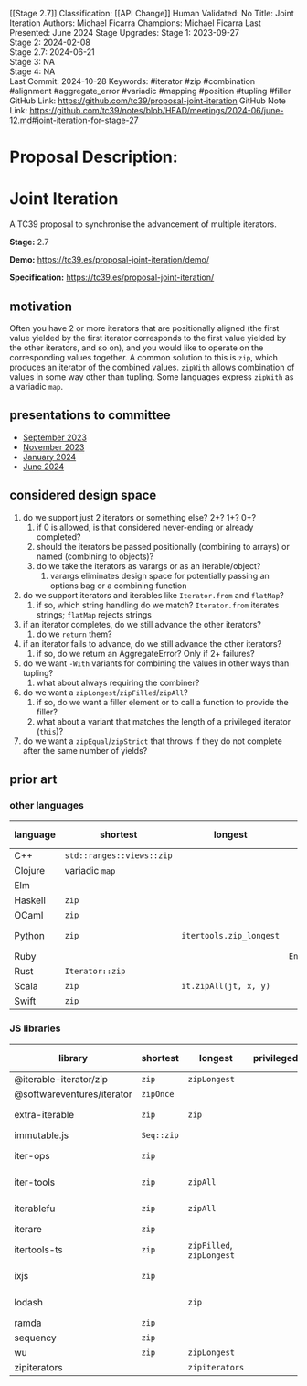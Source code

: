 [[Stage 2.7]]
Classification: [[API Change]]
Human Validated: No
Title: Joint Iteration
Authors: Michael Ficarra
Champions: Michael Ficarra
Last Presented: June 2024
Stage Upgrades: 
Stage 1: 2023-09-27  
Stage 2: 2024-02-08  
Stage 2.7: 2024-06-21  
Stage 3: NA  
Stage 4: NA  
Last Commit: 2024-10-28
Keywords: #iterator #zip #combination #alignment #aggregate_error #variadic #mapping #position #tupling #filler
GitHub Link: https://github.com/tc39/proposal-joint-iteration
GitHub Note Link: https://github.com/tc39/notes/blob/HEAD/meetings/2024-06/june-12.md#joint-iteration-for-stage-27

# Proposal Description:
Joint Iteration
===============

A TC39 proposal to synchronise the advancement of multiple iterators.

**Stage:** 2.7

**Demo:** https://tc39.es/proposal-joint-iteration/demo/

**Specification:** https://tc39.es/proposal-joint-iteration/

## motivation

Often you have 2 or more iterators that are positionally aligned (the first
value yielded by the first iterator corresponds to the first value yielded by
the other iterators, and so on), and you would like to operate on the
corresponding values together. A common solution to this is `zip`, which
produces an iterator of the combined values. `zipWith` allows combination of
values in some way other than tupling. Some languages express `zipWith` as a
variadic `map`.

## presentations to committee

- [September 2023](https://docs.google.com/presentation/d/18Xnd--QmYV8c-qw3tGe4zvlIfF5A-CdXr-qW1tW6j4o)
- [November 2023](https://docs.google.com/presentation/d/1sgqXgWBsDF0S43wVuFgIyOC8Y3AMFt1qxBIFbzEq9Vg)
- [January 2024](https://docs.google.com/presentation/d/150lLig7sNDr173RVzRgNRKrrUBKzKPImrHjGnfrETzQ)
- [June 2024](https://docs.google.com/presentation/d/1Qj5h6MajJnji1obZsXea_cUgfwxur-yT6v-8rBTLqtg)

## considered design space

1. do we support just 2 iterators or something else? 2+? 1+? 0+?
    1. if 0 is allowed, is that considered never-ending or already completed?
    1. should the iterators be passed positionally (combining to arrays) or named (combining to objects)?
    1. do we take the iterators as varargs or as an iterable/object?
        1. varargs eliminates design space for potentially passing an options bag or a combining function
1. do we support iterators and iterables like `Iterator.from` and `flatMap`?
    1. if so, which string handling do we match? `Iterator.from` iterates strings; `flatMap` rejects strings
1. if an iterator completes, do we still advance the other iterators?
    1. do we `return` them?
1. if an iterator fails to advance, do we still advance the other iterators?
    1. if so, do we return an AggregateError? Only if 2+ failures?
1. do we want `-With` variants for combining the values in other ways than tupling?
    1. what about always requiring the combiner?
1. do we want a `zipLongest`/`zipFilled`/`zipAll`?
   1. if so, do we want a filler element or to call a function to provide the filler?
   1. what about a variant that matches the length of a privileged iterator (`this`)?
1. do we want a `zipEqual`/`zipStrict` that throws if they do not complete after the same number of yields?

## prior art

### other languages

| language | shortest                  | longest                 | privileged       | strict                  | -With             | 3+ sources | 1 source | 0 sources  |
| -------- | ------------------------- | ----------------------- | ---------------- | ----------------------- | ----------------- | ---------- | -------- | ---------- |
| C++      | `std::ranges::views::zip` |                         |                  |                         | `::zip_transform` | yes        | yes      |            |
| Clojure  | variadic `map`            |                         |                  |                         | yes               | yes        | yes      |            |
| Elm      |                           |                         |                  |                         | `List.map2`       | yes        | yes      |            |
| Haskell  | `zip`                     |                         |                  |                         | `zipWith`         | yes        |          |            |
| OCaml    | `zip`                     |                         |                  | `combine`               | `map2`            |            | yes      |            |
| Python   | `zip`                     | `itertools.zip_longest` |                  | `zip(..., strict=True)` |                   | yes        | yes      | yes, empty |
| Ruby     |                           |                         | `Enumerable#zip` |                         | `zip`             | yes        | yes      |            |
| Rust     | `Iterator::zip`           |                         |                  |                         |                   |            |          |            |
| Scala    | `zip`                     | `it.zipAll(jt, x, y)`   |                  |                         |                   |            |          |            |
| Swift    | `zip`                     |                         |                  |                         |                   |            |          |            |

### JS libraries

| library                    | shortest   | longest                   | privileged | strict     | -With     | 3+ sources | 1 source | 0 sources  |
|----------------------------|------------|---------------------------|------------|------------|-----------|------------|----------|------------|
| @iterable-iterator/zip     | `zip`      | `zipLongest`              |            |            |           | yes        | yes      |            |
| @softwareventures/iterator | `zipOnce`  |                           |            |            |           |            |          |            |
| extra-iterable             | `zip`      | `zip`                     |            |            | `zip`     | yes        | yes      | yes, empty |
| immutable.js               | `Seq::zip` |                           |            |            | `zipWith` | yes        | yes      |            |
| iter-ops                   | `zip`      |                           |            |            |           | yes        | yes      | yes, empty |
| iter-tools                 | `zip`      | `zipAll`                  |            |            |           | yes        | yes      | yes, empty |
| iterablefu                 | `zip`      | `zipAll`                  |            |            |           | yes        | yes      | yes, empty |
| iterare                    | `zip`      |                           |            |            |           |            |          |            |
| itertools-ts               | `zip`      | `zipFilled`, `zipLongest` |            | `zipEqual` |           | yes        | yes      | yes, empty |
| ixjs                       | `zip`      |                           |            |            |           | yes        | yes      | yes, empty |
| lodash                     |            | `zip`                     |            |            | `zipWith` | yes        | yes      | yes, empty |
| ramda                      | `zip`      |                           |            |            | `zipWith` |            |          |            |
| sequency                   | `zip`      |                           |            |            |           |            |          |            |
| wu                         | `zip`      | `zipLongest`              |            |            | `zipWith` | yes        | yes      |            |
| zipiterators               |            | `zipiterators`            |            |            |           |            |          |            |
